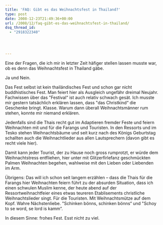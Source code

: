```yaml
---
title: 'FAQ: Gibt es das Weihnachtsfest in Thailand?'
type: post
date: 2008-12-23T21:49:36+00:00
url: /2008/12/faq-gibt-es-das-weihnachtsfest-in-thailand/
dsq_thread_id:
  - "2918322340"




---
```

Eine der Fragen, die ich mir in letzter Zeit häfiger stellen lassen musste war, ob es denn das Weihnachtsfest in Thailand gäbe.

Ja und Nein.

Das Fest selbst ist kein thailändisches Fest und schon gar nicht buddhistisches Fest. Man feiert hier als Ausgleich ungefähr dreimal Neujahr. Fachwissen über das "Festival“ ist auch relativ schwach gesät. Ich musste mir gestern tatsächlich erklären lassen, dass "das Christkind“ die Geschenke bringt. Klasse. Warum dann überall Weihnachtsmänner rum stehen, konnte mir niemand erklären.

Jedenfalls sind die Thais recht gut im Adaptieren fremder Feste und feiern Weihnachten mit und für die Farangs und Touristen. In den Ressorts und im Tesko stehen Weihnachtsbäume und seit kurz nach des Königs Geburtstag schallten auch die Weihnachtlieder aus allen Lautsprechern (davon gibt es recht viele hier).

Damit kann jeder Tourist, der zu Hause noch gross rumprotzt, er würde dem Weihnachtstress entfliehen, hier unter mit Glitzerfirlefanz geschmückten Palmen Weihnachten begehen, wahlweise mit den Lieben oder Liebenden im Arm.

Übrigens: Das will ich schon seit langem erzählen – dass die Thais für die Farangs hier Weihnachten feiern führt zu der absurden Situation, dass ich einen schwulen Muslim kenne, der heute abend auf der Ressortweihnachtfeier eines etwas teureren Etablisements christliche Weihnachtslieder singt. Für die Touristen. Mit Weihnachtsmütze auf dem Kopf. Wahre Nächstenliebe. "Schinken bönns, schinken bönns“ und "Schoy to se word, se lord is kamm“.

In diesem Sinne: frohes Fest. Esst nicht zu viel.
